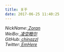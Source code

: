```yaml
---
title: 关于
date: 2017-06-25 11:40:25
---
```


<i class="fa fa-user" aria-hidden="true" > NickName:<a href="http://www.baidu.com"> Zoran</a></i></br>
<i class="fa fa-weibo" aria-hidden="true" > WeiBo:<a href="http://weibo.com/u/1992075641/home?wvr=5"> 凌空瞪尔</a></i></br>
<i class="fa fa-github" aria-hidden="true" > GitHub:<a href="https://github.com/chinazzl"> chinazzl</a></i></br>
<i class="fa fa-twitter" aria-hidden="true" > Twitter:<a href="http://weibo.com/u/1992075641/home?wvr=5"> EmHere</a></i></br>

